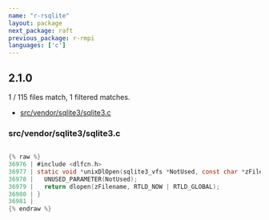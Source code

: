 ```yaml
---
name: "r-rsqlite"
layout: package
next_package: raft
previous_package: r-rmpi
languages: ['c']
---
```

## 2.1.0
1 / 115 files match, 1 filtered matches.

 - [src/vendor/sqlite3/sqlite3.c](#srcvendorsqlite3sqlite3c)

### src/vendor/sqlite3/sqlite3.c

```c

{% raw %}
36976 | #include <dlfcn.h>
36977 | static void *unixDlOpen(sqlite3_vfs *NotUsed, const char *zFilename){
36978 |   UNUSED_PARAMETER(NotUsed);
36979 |   return dlopen(zFilename, RTLD_NOW | RTLD_GLOBAL);
36980 | }
36981 | 
{% endraw %}

```